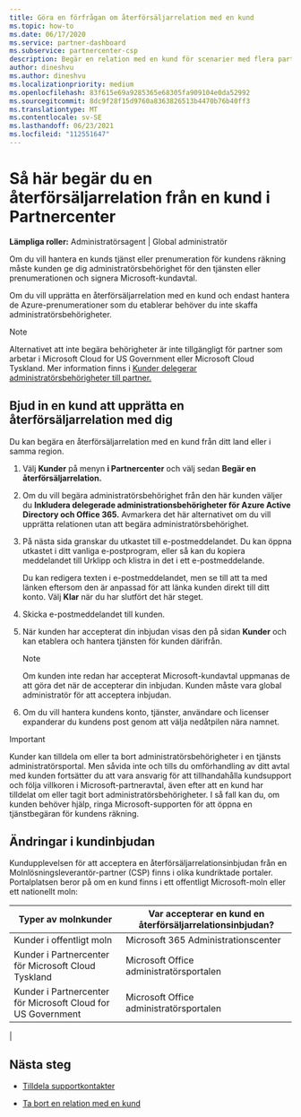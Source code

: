 ```yaml
---
title: Göra en förfrågan om återförsäljarrelation med en kund
ms.topic: how-to
ms.date: 06/17/2020
ms.service: partner-dashboard
ms.subservice: partnercenter-csp
description: Begär en relation med en kund för scenarier med flera partner, flera kanaler eller om dina delegerade administratörsbehörigheter för en kund måste återställas.
author: dineshvu
ms.author: dineshvu
ms.localizationpriority: medium
ms.openlocfilehash: 83f615e69a9285365e68305fa909104e0da52992
ms.sourcegitcommit: 8dc9f28f15d9760a8363826513b4470b76b40ff3
ms.translationtype: MT
ms.contentlocale: sv-SE
ms.lasthandoff: 06/23/2021
ms.locfileid: "112551647"
---
```

# <a name="how-to-request-a-reseller-relationship-from-a-customer-in-partner-center"></a>Så här begär du en återförsäljarrelation från en kund i Partnercenter

**Lämpliga roller:** Administratörsagent | Global administratör

Om du vill hantera en kunds tjänst eller prenumeration för kundens räkning måste kunden ge dig administratörsbehörighet för den tjänsten eller prenumerationen och signera Microsoft-kundavtal.

Om du vill upprätta en återförsäljarrelation med en kund och endast hantera de Azure-prenumerationer som du etablerar behöver du inte skaffa administratörsbehörigheter.

>[!NOTE] 
>Alternativet att inte begära behörigheter är inte tillgängligt för partner som arbetar i Microsoft Cloud for US Government eller Microsoft Cloud Tyskland. Mer information finns i [Kunder delegerar administratörsbehörigheter till partner.](customers-revoke-admin-privileges.md)

## <a name="invite-a-customer-to-establish-a-reseller-relationship-with-you"></a>Bjud in en kund att upprätta en återförsäljarrelation med dig

Du kan begära en återförsäljarrelation med en kund från ditt land eller i samma region.

1. Välj **Kunder** på menyn **i Partnercenter** och välj sedan **Begär en återförsäljarrelation.**

2. Om du vill begära administratörsbehörighet från den här kunden väljer du **Inkludera delegerade administrationsbehörigheter för Azure Active Directory och Office 365.** Avmarkera det här alternativet om du vill upprätta relationen utan att begära administratörsbehörighet.

3. På nästa sida granskar du utkastet till e-postmeddelandet. Du kan öppna utkastet i ditt vanliga e-postprogram, eller så kan du kopiera meddelandet till Urklipp och klistra in det i ett e-postmeddelande.

   Du kan redigera texten i e-postmeddelandet, men se till att ta med länken eftersom den är anpassad för att länka kunden direkt till ditt konto. Välj **Klar** när du har slutfört det här steget.

4. Skicka e-postmeddelandet till kunden.

5. När kunden har accepterat din inbjudan visas den på sidan **Kunder** och kan etablera och hantera tjänsten för kunden därifrån.

   > [!NOTE]
   > Om kunden inte redan har accepterat Microsoft-kundavtal uppmanas de att göra det när de accepterar din inbjudan. Kunden måste vara global administratör för att acceptera inbjudan.

6. Om du vill hantera kundens konto, tjänster, användare och licenser expanderar du kundens post genom att välja nedåtpilen nära namnet.

> [!IMPORTANT]  
> Kunder kan tilldela om eller ta bort administratörsbehörigheter i en tjänsts administratörsportal. Men såvida inte och tills du omförhandling av ditt avtal med kunden fortsätter du att vara ansvarig för att tillhandahålla kundsupport och följa villkoren i Microsoft-partneravtal, även efter att en kund har tilldelat om eller tagit bort administratörsbehörigheter. I så fall kan du, om kunden behöver hjälp, ringa Microsoft-supporten för att öppna en tjänstbegäran för kundens räkning.

## <a name="changes-to-the-customer-invitation-experience"></a>Ändringar i kundinbjudan

Kundupplevelsen för att acceptera en återförsäljarrelationsinbjudan från en Molnlösningsleverantör-partner (CSP) finns i olika kundriktade portaler. Portalplatsen beror på om en kund finns i ett offentligt Microsoft-moln eller ett nationellt moln:

|Typer av molnkunder  | Var accepterar en kund en återförsäljarrelationsinbjudan? |
|---------|---------
| Kunder i offentligt moln | Microsoft 365 Administrationscenter |
| Kunder i Partnercenter för Microsoft Cloud Tyskland | Microsoft Office administratörsportalen |
| Kunder i Partnercenter för Microsoft Cloud for US Government | Microsoft Office administratörsportalen |
|

## <a name="next-steps"></a>Nästa steg

- [Tilldela supportkontakter](assign-support-contacts.md)

- [Ta bort en relation med en kund](remove-a-relationship.md)
